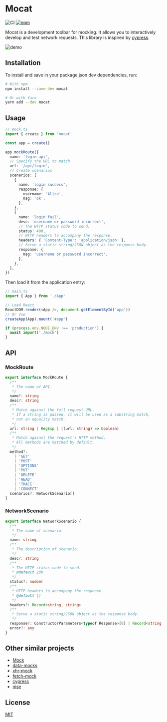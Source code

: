 # Mocat

![CI](https://github.com/lawvs/mocat/workflows/CI/badge.svg)
[![npm](https://img.shields.io/npm/v/mocat)](https://www.npmjs.com/package/mocat)

Mocat is a development toolbar for mocking. It allows you to interactively develop and test network requests. This library is inspired by [cypress](https://github.com/cypress-io/cypress).

![demo](https://user-images.githubusercontent.com/18554747/100751183-5ab4c800-342a-11eb-9172-5df6d1198f06.gif)

## Installation

To install and save in your package.json dev dependencies, run:

```sh
# With npm
npm install --save-dev mocat

# Or with Yarn
yarn add --dev mocat
```

## Usage

```ts
// mock.ts
import { create } from 'mocat'

const app = create()

app.mockRoute({
  name: 'login api',
  // Specify the URL to match
  url: '/api/login',
  // Create scenarios
  scenarios: [
    {
      name: 'login success',
      response: {
        username: 'Alice',
        msg: 'ok',
      },
    },
    {
      name: 'login fail',
      desc: 'username or password incorrect',
      // The HTTP status code to send.
      status: 400,
      // HTTP headers to accompany the response.
      headers: { 'Content-Type': 'application/json' },
      // Serve a static string/JSON object as the response body.
      response: {
        msg: 'username or password incorrect',
      },
    },
  ],
})
```

Then load it from the application entry:

```ts
// main.ts
import { App } from './App'

// Load React
ReactDOM.render(<App />, document.getElementById('app'))
// Or Vue
createApp(App).mount('#app')

if (process.env.NODE_ENV !== 'production') {
  await import('./mock')
}
```

## API

### MockRoute

```ts
export interface MockRoute {
  /**
   * The name of API.
   */
  name?: string
  desc?: string
  /**
   * Match against the full request URL.
   * If a string is passed, it will be used as a substring match,
   * not an equality match.
   */
  url: string | RegExp | ((url: string) => boolean)
  /**
   * Match against the request's HTTP method.
   * All methods are matched by default.
   */
  method?:
    | 'GET'
    | 'POST'
    | 'OPTIONS'
    | 'PUT'
    | 'DELETE'
    | 'HEAD'
    | 'TRACE'
    | 'CONNECT'
  scenarios?: NetworkScenario[]
}
```

### NetworkScenario

```ts
export interface NetworkScenario {
  /**
   * The name of scenario.
   */
  name: string
  /**
   * The description of scenario.
   */
  desc?: string
  /**
   * The HTTP status code to send.
   * @default 200
   */
  status?: number
  /**
   * HTTP headers to accompany the response.
   * @default {}
   */
  headers?: Record<string, string>
  /**
   * Serve a static string/JSON object as the response body.
   */
  response?: ConstructorParameters<typeof Response>[0] | Record<string, any>
  error?: any
}
```

## Other similar projects

- [Mock](https://github.com/nuysoft/Mock)
- [data-mocks](https://github.com/ovotech/data-mocks)
- [xhr-mock](https://github.com/jameslnewell/xhr-mock)
- [fetch-mock](https://github.com/wheresrhys/fetch-mock)
- [cypress](https://github.com/cypress-io/cypress)
- [nise](https://github.com/sinonjs/nise)

## License

[MIT](LICENSE)
